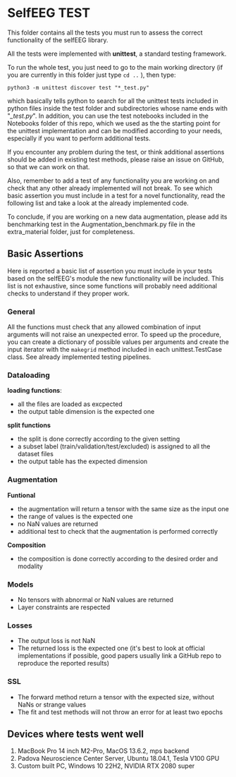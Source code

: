 # SelfEEG TEST

This folder contains all the tests you must run to assess the correct functionality of the selfEEG library.

All the tests were implemented with **unittest**, a standard testing framework.

To run the whole test, you just need to go to the main working directory (if you are currently in this folder just type `cd ..` ), then type:

    python3 -m unittest discover test "*_test.py"

which basically tells python to search for all the unittest tests included in python files inside the test folder and subdirectories whose name ends with "*_test.py*". In addition, you can use the test notebooks included in the Notebooks folder of this repo, which we used as the the starting point for the unittest implementation and can be modified according to your needs, especially if you want to perform additional tests.

If you encounter any problem during the test, or think additional assertions should be added in existing test methods, please raise an issue on GitHub, so that we can work on that.

Also, remember to add a test of any functionality you are working on and check that any other already implemented will not break. To see which basic assertion you must include in a test for a novel functionality, read the following list and take a look at the already implemented code.

To conclude, if you are working on a new data augmentation, please add its benchmarking test in the Augmentation_benchmark.py file in the extra_material folder, just for completeness.


## Basic Assertions

Here is reported a basic list of assertion you must include in your tests based on the selfEEG's module the new functionality will be included. This list is not exhaustive, since some functions will probably need additional checks to understand if they proper work.

### General

All the functions must check that any allowed combination of input arguments will not raise an unexpected error. To speed up the procedure, you can create a dictionary of possible values per arguments and create the input iterator with the `makegrid` method included in each unittest.TestCase class. See already implemented testing pipelines.


### Dataloading

**loading functions**:

- all the files are loaded as excpected
- the output table dimension is the expected one

**split functions**

- the split is done correctly according to the given setting
- a subset label (train/validation/test/excluded) is assigned to all the dataset files
- the output table has the expected dimension


### Augmentation

**Funtional**

- the augmentation will return a tensor with the same size as the input one
- the range of values is the expected one
- no NaN values are returned
- additional test to check that the augmentation is performed correctly

**Composition**

- the composition is done correctly according to the desired order and modality


### Models

- No tensors with abnormal or NaN values are returned
- Layer constraints are respected


### Losses

- The output loss is not NaN
- The returned loss is the expected one (it's best to look at official implementations if possible, good papers usually link a GitHub repo to reproduce the reported results)


### SSL

- The forward method return a tensor with the expected size, without NaNs or strange values
- The fit and test methods will not throw an error for at least two epochs


## Devices where tests went well

1. MacBook Pro 14 inch M2-Pro, MacOS 13.6.2, mps backend
2. Padova Neuroscience Center Server, Ubuntu 18.04.1, Tesla V100 GPU
3. Custom built PC, Windows 10 22H2, NVIDIA RTX 2080 super
